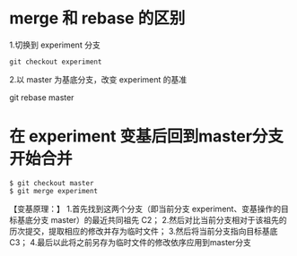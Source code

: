 # merge 和 rebase 的区别

1.切换到 experiment 分支

    git checkout experiment

2.以 master 为基底分支，改变 experiment 的基准

  git rebase master

# 在 experiment 变基后回到master分支开始合并

    $ git checkout master
    $ git merge experiment

【变基原理：】
1.首先找到这两个分支（即当前分支 experiment、变基操作的目标基底分支 master）的最近共同祖先 C2；
2.然后对比当前分支相对于该祖先的历次提交，提取相应的修改并存为临时文件；
3.然后将当前分支指向目标基底 C3；
4.最后以此将之前另存为临时文件的修改依序应用到master分支
